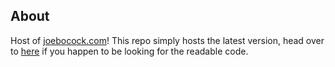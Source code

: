 ## About

Host of [joebocock.com](https://joebocock.com)! This repo simply hosts the latest version, head over to [here](https://github.com/JoeBocock/personal-website-dev) if you happen to be looking for the readable code.
